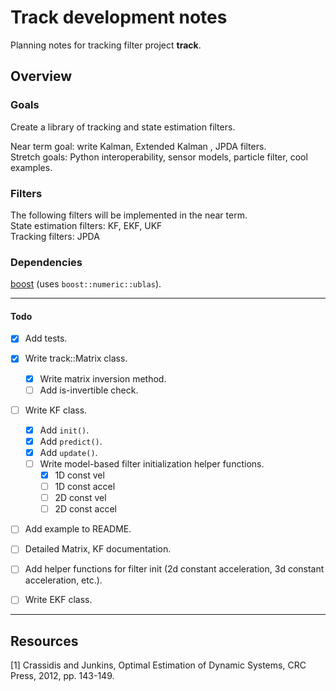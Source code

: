 # Track development notes
Planning notes for tracking filter project **track**.

## Overview

### Goals

Create a library of tracking and state estimation filters.

Near term goal: write Kalman, Extended Kalman , JPDA filters.  
Stretch goals: Python interoperability, sensor models, particle filter,
cool examples.

### Filters

The following filters will be implemented in the near term.  
State estimation filters: KF, EKF, UKF  
Tracking filters: JPDA


### Dependencies

[boost](https://www.boost.org) (uses `boost::numeric::ublas`).


---


#### Todo

- [x] Add tests.  
- [x] Write track::Matrix class.    
    - [x] Write matrix inversion method.
    - [ ] Add is-invertible check.
- [ ] Write KF class.  
    - [x] Add `init()`.  
    - [x] Add `predict()`.  
    - [x] Add `update()`.  
    - [ ] Write model-based filter initialization helper functions.
         - [x] 1D const vel
         - [ ] 1D const accel
         - [ ] 2D const vel
         - [ ] 2D const accel
- [ ] Add example to README.
- [ ] Detailed Matrix, KF documentation.
- [ ] Add helper functions for filter init (2d constant acceleration, 3d
    constant acceleration, etc.).
- [ ] Write EKF class.


---


## Resources

[1] Crassidis and Junkins, Optimal Estimation of Dynamic Systems, CRC Press,
2012, pp. 143-149.
